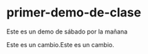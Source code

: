 ﻿# primer-demo-de-clase
Este es un demo de sábado por la mañana

Este es un cambio.Este es un cambio.
